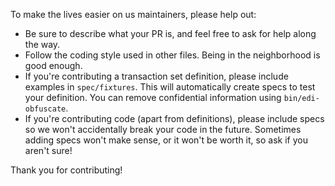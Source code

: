 To make the lives easier on us maintainers, please help out:

- Be sure to describe what your PR is, and feel free to ask for help along the way.
- Follow the coding style used in other files. Being in the neighborhood is good enough.
- If you're contributing a transaction set definition, please include examples in `spec/fixtures`. This will automatically create specs to test your definition. You can remove confidential information using `bin/edi-obfuscate`.
- If you're contributing code (apart from definitions), please include specs so we won't accidentally break your code in the future. Sometimes adding specs won't make sense, or it won't be worth it, so ask if you aren't sure!

Thank you for contributing!
